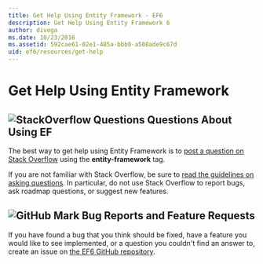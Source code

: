 ```yaml
---
title: Get Help Using Entity Framework - EF6
description: Get Help Using Entity Framework 6
author: divega
ms.date: 10/23/2016
ms.assetid: 592cae61-02e1-485a-bbb0-a508ade9c67d
uid: ef6/resources/get-help
---
```

# Get Help Using Entity Framework
## ![StackOverflow Questions](~/ef6/media/stackoverflow.png) Questions About Using EF  

The best way to get help using Entity Framework is to [post a question on Stack Overflow](https://stackoverflow.com/questions/ask) using the **entity-framework** tag.  

If you are not familiar with Stack Overflow, be sure to [read the guidelines on asking questions](https://stackoverflow.com/help/asking). In particular, do not use Stack Overflow to report bugs, ask roadmap questions, or suggest new features.  

## ![GitHub Mark](~/ef6/media/github-mark-32px.png) Bug Reports and Feature Requests  

If you have found a bug that you think should be fixed, have a feature you would like to see implemented, or a question you couldn't find an answer to, create an issue on [the EF6 GitHub repository](https://github.com/aspnet/EntityFramework6/issues).

